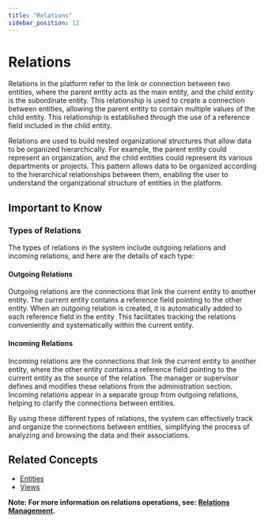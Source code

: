 ```yaml
---
title: "Relations"
sidebar_position: 12
---
```


# Relations
Relations in the platform refer to the link or connection between two entities, where the parent entity acts as the main entity, and the child entity is the subordinate entity. This relationship is used to create a connection between entities, allowing the parent entity to contain multiple values of the child entity. This relationship is established through the use of a reference field included in the child entity.

Relations are used to build nested organizational structures that allow data to be organized hierarchically. For example, the parent entity could represent an organization, and the child entities could represent its various departments or projects. This pattern allows data to be organized according to the hierarchical relationships between them, enabling the user to understand the organizational structure of entities in the platform.

## Important to Know
### Types of Relations
The types of relations in the system include outgoing relations and incoming relations, and here are the details of each type:

#### Outgoing Relations
Outgoing relations are the connections that link the current entity to another entity. The current entity contains a reference field pointing to the other entity. When an outgoing relation is created, it is automatically added to each reference field in the entity. This facilitates tracking the relations conveniently and systematically within the current entity.

#### Incoming Relations
Incoming relations are the connections that link the current entity to another entity, where the other entity contains a reference field pointing to the current entity as the source of the relation. The manager or supervisor defines and modifies these relations from the administration section. Incoming relations appear in a separate group from outgoing relations, helping to clarify the connections between entities.

By using these different types of relations, the system can effectively track and organize the connections between entities, simplifying the process of analyzing and browsing the data and their associations.

## Related Concepts
- [Entities](./entities.md)
- [Views](./views.md)


**Note: For more information on relations operations, see: [Relations Management](../../data-management/relations.md).**
